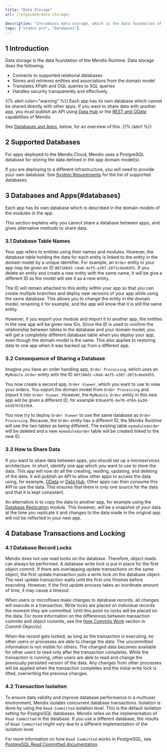 ```yaml
---
title: "Data Storage"
url: /refguide9/data-storage/

description: "Introduces data storage, which is the data foundation of the Mendix Runtime."
tags: ["studio pro", "Databases"]
---
```


## 1 Introduction

Data storage is the data foundation of the Mendix Runtime. Data storage does the following:

* Connects to supported relational databases
* Stores and retrieves entities and associations from the domain model
* Translates XPath and OQL queries to SQL queries
* Handles security transparently and effectively

{{% alert color="warning" %}}
Each app has its own database which cannot be shared directly with other apps. If you want to share data with another app, you must publish an API using [Data Hub](/data-hub/share-data/) or the [REST and OData](/refguide9/integration/) capabilities of Mendix.

See [Databases and Apps](#databases), below, for an overview of this.
{{% /alert %}}

## 2 Supported Databases

For apps deployed to the Mendix Cloud, Mendix uses a PostgreSQL database for storing the data defined in the app domain model(s).

If you are deploying to a different infrastructure, you will need to provide your own database.
See [System Requirements](/refguide9/system-requirements/#databases) for the list of supported databases.

## 3 Databases and Apps{#databases}

Each app has its own database which is described in the domain models of the modules in the app.

This section explains why you cannot share a database between apps, and gives alternative methods to share data.

### 3.1 Database Table Names

Your app refers to entities using their names and modules. However, the database table holding the data for each entity is linked to the entity in the domain model by a unique identifier. For example, an `Order` entity in your app may be given an ID `807106d1-c0a8-4ef5-a387-2073cdee6d55`. If you delete an entity and create a new entity with the same name, it will be give a different ID as the model will see it as a new entity.

The ID will remain attached to this entity within your app so that you can create multiple branches and deploy new versions of your app while using the same database. This allows you to change the entity in the domain model, renaming it for example, and the app will know that it is still the same entity.

However, if you export your module and import it to another app, the entities in the new app will be given new IDs. Since the ID is used to confirm the relationship between tables in the database and your domain model, you will get a completely different database table when you deploy your app, even though the domain model is the same. This also applies to restoring data to one app when it was backed up from a different app.

### 3.2 Consequence of Sharing a Database

Imagine you have an order handling app, `Order Processing`, which uses an `MyModule.Order` entity with the ID `807106d1-c0a8-4ef5-a387-2073cdee6d55`.

You now create a second app, `Order Viewer`, which you want to use to view your orders. You export the domain model from `Order Processing` and import it into `Order Viewer`. However, the `MyModule.Order` entity in this new app will be given a different ID, for example `836a64f6-6e70-4f69-ba30-ed3876fd33b9`.

You now try to deploy `Order Viewer` to use the same database as `Order Processing`. Because, the `Order` entity has a different ID, the Mendix Runtime will see the two tables as being different. The existing table `mymodule$order` will be deleted and a new `mymodule$order` table will be created linked to the new ID.

### 3.3 How to Share Data

If you want to share data between apps, you should set up a *microservices* architecture. In short, identify one app which you want to use to store the data. This app will now do all the creating, reading, updating, and deleting of the data. It will publish an API to allow other apps to access the data using, for example, [OData](/refguide9/published-odata-services/) or [Data Hub](/data-hub/share-data/). Other apps can then consume this API to use the data. This ensures that there is only one source for the data and that it is kept consistent.

An alternative is to copy the data to another app, for example using the [Database Replication](/appstore/modules/database-replication/) module. This however, will be a snapshot of your data at the time you replicate it and changes to the data made in the original app will not be reflected in your new app.

## 4 Database Transactions and Locking

### 4.1 Database Record Locks

Mendix does not use read locks on the database. Therefore, object reads can always be performed. A database write lock is put in place for the first object commit. If there are overlapping update transactions on the same object, the first update transaction puts a write lock on the database object. The next update transaction waits until the first one finishes before executing. However, if the first update process takes an inordinate amount of time, it may cause a timeout.

When users or microflows make changes to database records, all changes will execute in a transaction. Write locks are placed on individual records the moment they are committed. Until this point no locks will be placed on the data. For more information on the differences between transaction commits and object commits, see the [How Commits Work](/refguide9/committing-objects/#how-commits-work) section in *Commit Object(s)*.

When the record gets locked, as long as the transaction is executing, no other users or processes are able to change the data. The uncommitted information is not visible for others. The changed data becomes available for other users to read only after the transaction completes. While the transaction is running, other users are able to read and change the previously persisted version of the data. Any changes from other processes will be applied when the transaction completes and the initial write lock is lifted, overwriting the previous changes.

### 4.2 Transaction Isolation

To ensure data validity and improve database performance in a multiuser environment, Mendix isolates concurrent database transactions. Isolation is done by using the `Read Committed` isolation level. This is the default isolation setting for PostgreSQL databases. Mendix relies on the implementation of `Read Committed` in the database. If you use a different database, the results of `Read Committed` might vary due to a different implementation of the isolation level.

For more information on how `Read Committed` works in PostgreSQL, see [PostgreSQL Read Committed documentation](https://www.postgresql.org/docs/12/transaction-iso.html#XACT-READ-COMMITTED).
